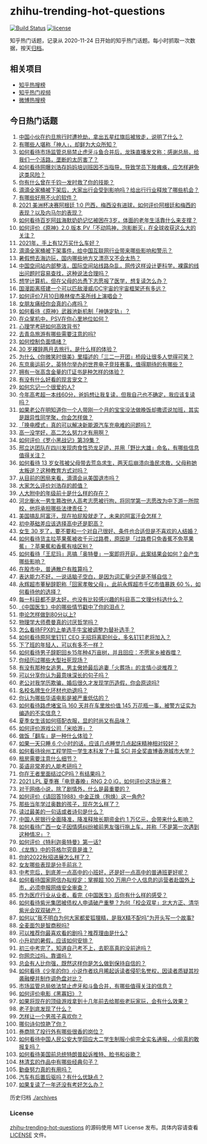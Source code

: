 # zhihu-trending-hot-questions

[![Build Status](https://github.com/justjavac/zhihu-trending-hot-questions/workflows/ci/badge.svg?branch=master)](https://github.com/justjavac/zhihu-trending-hot-questions/actions)
[![license](https://img.shields.io/github/license/justjavac/zhihu-trending-hot-questions)](https://github.com/justjavac/zhihu-trending-hot-questions/blob/master/LICENSE)

知乎热门话题，记录从 2020-11-24 日开始的知乎热门话题。每小时抓取一次数据，按天[归档](./archives)。

## 相关项目

- [知乎热搜榜](https://github.com/justjavac/zhihu-trending-top-search)
- [知乎热门视频](https://github.com/justjavac/zhihu-trending-hot-video)
- [微博热搜榜](https://github.com/justjavac/weibo-trending-hot-search)

## 今日热门话题

<!-- BEGIN -->
<!-- 最后更新时间 Sun Jul 11 2021 19:01:25 GMT+0800 (China Standard Time) -->

1. [中国小伙在约旦旅行时遭抢劫，拿出五星红旗后被放走，说明了什么？](https://www.zhihu.com/question/471187170)
2. [有哪些人堪称「神人」，却鲜为大众所知？](https://www.zhihu.com/question/39408533)
3. [如何看待市场监管总局禁止虎牙斗鱼合并后，龙珠直播发文称：感谢总局，给我们一个活路，垄断的太厉害了？](https://www.zhihu.com/question/471401960)
4. [如何看待网曝刘浩存妈妈培训班因不当指导，导致学员下肢瘫痪，应怎样避免这类风险？](https://www.zhihu.com/question/471509047)
5. [你有什么曾在千钧一发时救了你的技能？](https://www.zhihu.com/question/60715942)
6. [滴滴全家桶被下架后，大家出行会受到影响吗？给出行行业释放了哪些机会？](https://www.zhihu.com/question/471243027)
7. [有哪些好用不火的软件？](https://www.zhihu.com/question/310110592)
8. [2021 美洲杯决赛阿根廷 1:0
   巴西，梅西没有进球，如何评价阿根廷和梅西的表现？以及内马尔的表现？](https://www.zhihu.com/question/471501767)
9. [如何看待百岁阿兹海默奶奶记忆被困在3岁，体面的老年生活靠什么来支撑？](https://www.zhihu.com/question/471164232)
10. [如何评价《原神》2.0 版本
    PV「不动鸣神，泡影断灭」在全球收获这么大的关注？](https://www.zhihu.com/question/471289239)
11. [2021年，手上有12万买什么车好？](https://www.zhihu.com/question/453534204)
12. [滴滴全家桶被下架事件，给中国互联网行业带来哪些影响和警示？](https://www.zhihu.com/question/471242804)
13. [暑假想去海边玩，国内哪些地方又漂亮又不会太热？](https://www.zhihu.com/question/464266147)
14. [中国空间站内部整洁，国际空间站线路杂乱，网传这样设计更科学，裸露的线出问题时容易查找，这种说法合理吗？](https://www.zhihu.com/question/471342963)
15. [想学计算机，但在父母的怂恿下志愿报了医学，想复读怎么办？](https://www.zhihu.com/question/470621971)
16. [国漫距离搭建一个可以匹敌漫威/DC宇宙的宇宙框架还有多远？](https://www.zhihu.com/question/470496281)
17. [如何评价7月10日晚林俊杰圣所线上演唱会？](https://www.zhihu.com/question/471435723)
18. [女朋友痛经你会真的心疼吗？](https://www.zhihu.com/question/392000371)
19. [如何看待《原神》武器池新机制「神铸定轨」？](https://www.zhihu.com/question/471242389)
20. [在众掌机中，PSV在你心里地位如何？](https://www.zhihu.com/question/471086899)
21. [心理学考研如何高效背书?](https://www.zhihu.com/question/367658708)
22. [去青岛旅游有哪些需要注意的吗?](https://www.zhihu.com/question/463940803)
23. [如何控制负面情绪？](https://www.zhihu.com/question/20082759)
24. [30 岁裸辞两月去旅行，是什么样的体验？](https://www.zhihu.com/question/469997826)
25. [为什么《你微笑时很美》里描述的「三二一开团」桥段让很多人觉得可笑？](https://www.zhihu.com/question/469079924)
26. [东京奥运前夕，英特尔举办的世界电子竞技赛事，值得期待的有哪些？](https://www.zhihu.com/question/471064617)
27. [拥有一张高含金量的IT证书是种怎样的体验？](https://www.zhihu.com/question/470628182)
28. [有没有什么好看的现言宠文？](https://www.zhihu.com/question/296896817)
29. [如何忘记一个很爱的人?](https://www.zhihu.com/question/463974363)
30. [今年高考超一本线60分，爸妈想让我复读，但我自己也不确定，我应该复读吗？](https://www.zhihu.com/question/470979430)
31. [如果老公在明知道你一个人带刚一个月的宝宝没法做晚饭却撒谎说加班，其实是跟异性同学聚，你会怎样做？](https://www.zhihu.com/question/470868422)
32. [「换电模式」真的可以解决新能源汽车充电难的问题吗？](https://www.zhihu.com/question/452052665)
33. [高一没学好，高二怎么努力才有用啊？](https://www.zhihu.com/question/469064233)
34. [如何评价《罗小黑战记》第39集？](https://www.zhihu.com/question/471096080)
35. [邢立达团队在四川发现肉食性恐龙足迹，并用「野比大雄」命名，有哪些信息值得关注？](https://www.zhihu.com/question/470470078)
36. [如何看待 13
    岁女孩被父母带去荒岛求生，两天后崩溃向渔民求救，父母称她太叛逆？这种教育方式对吗？](https://www.zhihu.com/question/471233105)
37. [从目前的困局来看，滴滴会从美国退市吗？](https://www.zhihu.com/question/470069077)
38. [大家怎么评价刘浩存的颜值？](https://www.zhihu.com/question/415082238)
39. [人大附中的年级前十是什么样的存在？](https://www.zhihu.com/question/322801940)
40. [河北衡水一男生篡改他人高考志愿被行拘，将同学第一志愿改为中下游一所院校，他将承担哪些法律责任？](https://www.zhihu.com/question/471217744)
41. [美国搞乱阿富汗，现在拍屁股就走了，未来的阿富汗会怎样？](https://www.zhihu.com/question/470254637)
42. [初中基础差应该选择高中还是职高？](https://www.zhihu.com/question/470991038)
43. [女生 30
    岁了，要不要和一个对自己很好、条件也合适但是不喜欢的人结婚？](https://www.zhihu.com/question/463821091)
44. [如何看待货主拉苹果蕉被收千元过路费，原因是「过路费只免香蕉不免苹果蕉」？苹果蕉和香蕉有啥区别？](https://www.zhihu.com/question/471137088)
45. [如何看待「王尼玛」恶搞「奥特曼」一案即将开庭，此案结果会如何？会产生哪些影响？](https://www.zhihu.com/question/471109088)
46. [在股市中，普通散户有胜算吗？](https://www.zhihu.com/question/462749796)
47. [表达能力不好，一说话脑子空白，是因为词汇量少还是不够自信？](https://www.zhihu.com/question/442551957)
48. [永辉超市董秘辞职称「回家孝敬父母」，此前永辉超市千亿市值暴跌 60
    %，如何看待他的选择？](https://www.zhihu.com/question/470636516)
49. [每一科目都不是太好，也没有比较感兴趣的科目高二文理分科选什么？](https://www.zhihu.com/question/468020385)
50. [《中国医生》中的哪些情节戳中了你的泪点？](https://www.zhihu.com/question/469045633)
51. [申论怎样做到80分以上?](https://www.zhihu.com/question/319949752)
52. [物理学大师费曼真的讨厌哲学吗？](https://www.zhihu.com/question/23202352)
53. [怎么看待FPX的上单选手牛宝被调整为替补选手？](https://www.zhihu.com/question/471058719)
54. [如何看待原阿里钉钉 CEO 无招将离职创业，多名钉钉老将加入？](https://www.zhihu.com/question/471179922)
55. [下了班的年轻人，可以有多不一样？](https://www.zhihu.com/question/471089114)
56. [如何看待男子辞职回乡15年种4万亩树，并且回应：不愿家乡被吞噬？](https://www.zhihu.com/question/471104371)
57. [你经历过哪些大型社死现场？](https://www.zhihu.com/question/439032546)
58. [有没有那种女追男，男主傲娇最后追妻「火葬场」的言情小说推荐？](https://www.zhihu.com/question/319718396)
59. [可以分享你认为最意味深长的句子吗？](https://www.zhihu.com/question/455777176)
60. [老公对我学历欺骗，婚后很久才发现学历造假，你会原谅吗?](https://www.zhihu.com/question/347657075)
61. [名校名牌生化环材也劝退吗？](https://www.zhihu.com/question/401708377)
62. [你认为哪些华语电影是被严重低估的？](https://www.zhihu.com/question/20826845)
63. [如何看待路虎堵宝马 160 天并在车里放价值 145
    万花瓶一事，被警方证实为编造的不实信息？](https://www.zhihu.com/question/471180914)
64. [夏季女生该如何搭配衣服，显的时尚又有品味？](https://www.zhihu.com/question/23828047)
65. [如何评价游戏公司「米哈游」？](https://www.zhihu.com/question/340486479)
66. [做饭「翻车」是一种什么体验？](https://www.zhihu.com/question/470377393)
67. [如果一天只睡 6 个小时的话，应该几点睡觉几点起床精神相对较好？](https://www.zhihu.com/question/311297911)
68. [如何看待徐州工程学院一学生本科发了十篇 SCI
    并全奖直博香港城市大学？](https://www.zhihu.com/question/470726101)
69. [租房需要注意什么细节？](https://www.zhihu.com/question/273614571)
70. [英语非常差的人能考研吗？](https://www.zhihu.com/question/318807239)
71. [你在王者里面结过CP吗？有结果吗？](https://www.zhihu.com/question/470353786)
72. [2021 LPL 夏季赛「电竞春晚」RNG 2:0
    iG，如何评价这场比赛？](https://www.zhihu.com/question/471400409)
73. [对于网络小说，除了剧情外，什么是最重要的？](https://www.zhihu.com/question/471258652)
74. [如何评价《请回答1988》中金正焕（狗焕）这一角色?](https://www.zhihu.com/question/41217427)
75. [那些当年学过奥数的孩子，现在怎么样了？](https://www.zhihu.com/question/370029426)
76. [读过最美的一句话或者诗句是什么？](https://www.zhihu.com/question/455795683)
77. [中国人民银行全面降准，降准释放长期资金约 1
    万亿元，会带来什么影响？](https://www.zhihu.com/question/471181275)
78. [如何看待广西一女子因情感纠纷被前男友强行拖上车，并称「不是第一次遇到这种情况」？](https://www.zhihu.com/question/471250926)
79. [如何评价《特利迦奥特曼》第一话?](https://www.zhihu.com/question/471283489)
80. [《龙族》中的芬格尔究竟是谁？](https://www.zhihu.com/question/376618363)
81. [你的2022秋招进展怎么样了？](https://www.zhihu.com/question/351714717)
82. [女友哪些表现是分手前兆？](https://www.zhihu.com/question/22048640)
83. [中考完后，到底差一点高中的小班好，还是好一点高中的普通班更好呢？](https://www.zhihu.com/question/469575580)
84. [如何看待国家网信办拟规定：掌握超 100
    万用户个人信息的运营者赴国外上市，必须申报网络安全审查？](https://www.zhihu.com/question/471329744)
85. [作为医疗行业从业者，看完《中国医生》后你有什么样的感受？](https://www.zhihu.com/question/470653790)
86. [如何看待紫光集团被债权人申请破产重整？为何「校企双星」北大方正、清华紫光会双双破产？](https://www.zhihu.com/question/471196965)
87. [如何以“我不明白为何大家都爱狐狸精，是我X精不配吗”为开头写一个故事?](https://www.zhihu.com/question/443816329)
88. [全麦面包是智商税吗?](https://www.zhihu.com/question/416804902)
89. [可以推荐你最喜欢看的剧吗？推荐理由是什么?](https://www.zhihu.com/question/464331236)
90. [小升初的暑假，应该如何安排？](https://www.zhihu.com/question/327830878)
91. [初三中考完了，知道自己考不上，去职高真的没前途吗？](https://www.zhihu.com/question/466996886)
92. [你网恋过吗，靠谱吗？](https://www.zhihu.com/question/421752142)
93. [总会有人比你强，既然这样你是怎么做到保持自信的？](https://www.zhihu.com/question/471063677)
94. [如何看待《少年的你》小说作者玖月晞起诉读者侵犯名誉权，因读者质疑其抄袭融梗并制作调色盘对比？](https://www.zhihu.com/question/471263769)
95. [市场监管总局依法禁止虎牙和斗鱼合并，有哪些值得关注的信息？](https://www.zhihu.com/question/471300814)
96. [如何评价电影《黑寡妇》？](https://www.zhihu.com/question/276793168)
97. [如果将现在的顶级游戏拿到十几年前去给那些老玩家玩，会有什么效果？](https://www.zhihu.com/question/35597444)
98. [老子到底发现了什么？](https://www.zhihu.com/question/313095458)
99. [怎样让一个男孩子喜欢你？](https://www.zhihu.com/question/22305818)
100. [哪句诗句惊艳了你？](https://www.zhihu.com/question/460710906)
101. [券商除了投行外有哪些很香的岗位？](https://www.zhihu.com/question/468335924)
102. [如何看待中国人民公安大学回应大二学生制服小偷完全实名通报，小偷真的敢报复吗？](https://www.zhihu.com/question/470651207)
103. [如何看待美国前总统特朗普起诉推特、脸书和谷歌？](https://www.zhihu.com/question/470829116)
104. [林清玄的作品中有哪些经典句子？](https://www.zhihu.com/question/382660986)
105. [勤奋努力真的有用吗？](https://www.zhihu.com/question/464060264)
106. [汽车有后置后驱吗？有什么优缺点？](https://www.zhihu.com/question/451373523)
107. [如果复读了一年还没有考好怎么办？](https://www.zhihu.com/question/467981639)

<!-- END -->

历史归档 [./archives](./archives)

### License

[zhihu-trending-hot-questions](https://github.com/justjavac/zhihu-trending-hot-questions)
的源码使用 MIT License 发布。具体内容请查看 [LICENSE](./LICENSE) 文件。
